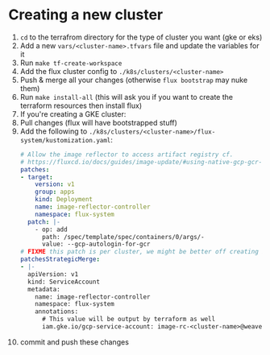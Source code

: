 # Creating a new cluster


1. `cd` to the terrafrom directory for the type of cluster you want (gke or eks)
2. Add a new `vars/<cluster-name>.tfvars` file and update the variables for it
3. Run `make tf-create-workspace`
4. Add the flux cluster config to `./k8s/clusters/<cluster-name>`
5. Push & merge all your changes (otherwise `flux bootstrap` may nuke them)
6. Run `make install-all` (this will ask you if you want to create the terraform resources then install flux)
7. If you're creating a GKE cluster:
  1. Pull changes (flux will have bootstrapped stuff)
  2. Add the following to `./k8s/clusters/<cluster-name>/flux-system/kustomization.yaml`:
      ```yaml
      # Allow the image reflector to access artifact registry cf.
      # https://fluxcd.io/docs/guides/image-update/#using-native-gcp-gcr-auto-login
      patches:
      - target:
          version: v1
          group: apps
          kind: Deployment
          name: image-reflector-controller
          namespace: flux-system
        patch: |-
          - op: add
            path: /spec/template/spec/containers/0/args/-
            value: --gcp-autologin-for-gcr
      # FIXME this patch is per cluster, we might be better off creating it in terraform
      patchesStrategicMerge:
      - |-
        apiVersion: v1
        kind: ServiceAccount
        metadata:
          name: image-reflector-controller
          namespace: flux-system
          annotations:
            # This value will be output by terraform as well
            iam.gke.io/gcp-service-account: image-rc-<cluster-name>@weave-gitops-clusters.iam.gserviceaccount.com
      ```
  3. commit and push these changes
